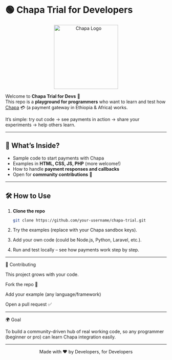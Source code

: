 # 🟢 Chapa Trial for Developers

<p align="center">
  <img src="https://chapa.co/assets/images/chapa-logo.png" alt="Chapa Logo" width="200"/>
</p>

Welcome to **Chapa Trial for Devs** 🎉  
This repo is a **playground for programmers** who want to learn and test how [Chapa](https://chapa.co/) 💳 (a payment gateway in Ethiopia & Africa) works.  

It’s simple: try out code → see payments in action → share your experiments → help others learn.

---

## 🚀 What’s Inside?
- Sample code to start payments with Chapa  
- Examples in **HTML, CSS, JS, PHP** (more welcome!)  
- How to handle **payment responses and callbacks**  
- Open for **community contributions** 🤝  

---

## 🛠 How to Use
1. **Clone the repo**  
   ```bash
   git clone https://github.com/your-username/chapa-trial.git

2. Try the examples (replace with your Chapa sandbox keys).


3. Add your own code (could be Node.js, Python, Laravel, etc.).


4. Run and test locally – see how payments work step by step.




---

🤝 Contributing

This project grows with your code.

Fork the repo 🍴

Add your example (any language/framework)

Open a pull request ✅



---

🌍 Goal

To build a community-driven hub of real working code, so any programmer (beginner or pro) can learn Chapa integration easily.


---

<p align="center">
  Made with ❤️ by Developers, for Developers  
</p>
